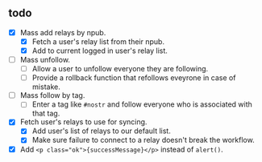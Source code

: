 ## todo

- [x] Mass add relays by npub.
  - [x] Fetch a user's relay list from their npub.
  - [x] Add to current logged in user's relay list.
- [ ] Mass unfollow.
  - [ ] Allow a user to unfollow everyone they are following.
  - [ ] Provide a rollback function that refollows eveyrone in case of mistake.
- [ ] Mass follow by tag.
  - [ ] Enter a tag like `#nostr` and follow everyone who is associated with that tag.
- [x] Fetch user's relays to use for syncing.
  - [x] Add user's list of relays to our default list.
  - [x] Make sure failure to connect to a relay doesn't break the workflow. 
- [x] Add `<p class="ok">{successMessage}</p>` instead of `alert()`.
